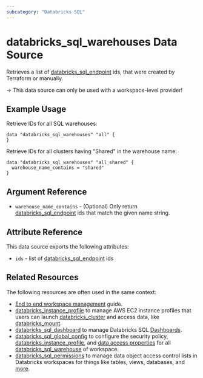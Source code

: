```yaml
---
subcategory: "Databricks SQL"
---
```

# databricks_sql_warehouses Data Source

Retrieves a list of [databricks_sql_endpoint](../resources/sql_endpoint.md) ids, that were created by Terraform or manually.

-> This data source can only be used with a workspace-level provider!

## Example Usage

Retrieve IDs for all SQL warehouses:

```hcl
data "databricks_sql_warehouses" "all" {
}
```

Retrieve IDs for all clusters having "Shared" in the warehouse name:

```hcl
data "databricks_sql_warehouses" "all_shared" {
  warehouse_name_contains = "shared"
}
```

## Argument Reference

* `warehouse_name_contains` - (Optional) Only return [databricks_sql_endpoint](../resources/sql_endpoint.md) ids that match the given name string.

## Attribute Reference

This data source exports the following attributes:

* `ids` - list of [databricks_sql_endpoint](../resources/sql_endpoint.md) ids

## Related Resources

The following resources are often used in the same context:

* [End to end workspace management](../guides/workspace-management.md) guide.
* [databricks_instance_profile](../resources/instance_profile.md) to manage AWS EC2 instance profiles that users can launch [databricks_cluster](cluster.md) and access data, like [databricks_mount](../resources/mount.md).
* [databricks_sql_dashboard](../resources/sql_dashboard.md) to manage Databricks SQL [Dashboards](https://docs.databricks.com/sql/user/dashboards/index.html).
* [databricks_sql_global_config](../resources/sql_global_config.md) to configure the security policy, [databricks_instance_profile](../resources/instance_profile.md), and [data access properties](https://docs.databricks.com/sql/admin/data-access-configuration.html) for all [databricks_sql_warehouse](sql_warehouse.md) of workspace.
* [databricks_sql_permissions](../resources/sql_permissions.md) to manage data object access control lists in Databricks workspaces for things like tables, views, databases, and [more](https://docs.databricks.com/security/access-control/table-acls/object-privileges.html).
